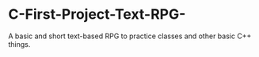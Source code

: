 # C-First-Project-Text-RPG-
A basic and short text-based RPG to practice classes and other basic C++ things. 

